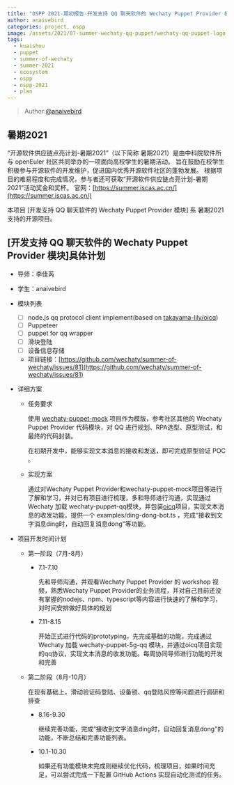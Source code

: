 ```yaml
---
title: "OSPP 2021-期初报告-开发支持 QQ 聊天软件的 Wechaty Puppet Provider 模块"
author: anaivebird
categories: project, ospp
image: /assets/2021/07-summer-wechaty-qq-puppet/wechaty-qq-puppet-logo.webp
tags:
  - kuaishou
  - puppet
  - summer-of-wechaty
  - summer-2021
  - ecosystem
  - ospp
  - ospp-2021
  - plan
---
```


> Author:[@anaivebird](https://github.com/anaivebird)

## 暑期2021

“开源软件供应链点亮计划-暑期2021”（以下简称 暑期2021）是由中科院软件所与 openEuler 社区共同举办的一项面向高校学生的暑期活动。
旨在鼓励在校学生积极参与开源软件的开发维护，促进国内优秀开源软件社区的蓬勃发展。
根据项目的难易程度和完成情况，参与者还可获取“开源软件供应链点亮计划-暑期2021”活动奖金和奖杯。
官网：[https://summer.iscas.ac.cn/](https://summer.iscas.ac.cn/)

本项目 [开发支持 QQ 聊天软件的 Wechaty Puppet Provider 模块] 系 暑期2021 支持的开源项目。

## [开发支持 QQ 聊天软件的 Wechaty Puppet Provider 模块]具体计划

- 导师：李佳芮
- 学生：anaivebird
- 模块列表
  - [ ] node.js qq protocol client implement(based on [takayama-lily/oicq](https://github.com/takayama-lily/oicq))
  - [ ] Puppeteer
  - [ ] puppet for qq wrapper
  - [ ] 滑块登陆
  - [ ] 设备信息存储
  - 项目链接：[https://github.com/wechaty/summer-of-wechaty/issues/81](https://github.com/wechaty/summer-of-wechaty/issues/81)
  
- 详细方案

  - 任务要求

    使用 [wechaty-puppet-mock](https://github.com/wechaty/wechaty-puppet-mock) 项目作为模版，参考社区其他的 Wechaty Puppet Provider 代码模块，对 QQ 进行规划、RPA选型、原型测试，和最终的代码封装。

    在初期开发中，能够实现文本消息的接收和发送，即可完成原型验证 POC 。

  - 实现方案

    通过对Wechaty Puppet Provider和wechaty-puppet-mock项目等进行了解和学习，并对已有项目进行梳理，多和导师进行沟通，实现通过 Wechaty 加载 wechaty-puppet-qq模块，并包装[oicq](https://github.com/takayama-lily/oicq)项目，实现文本消息的收发功能，提供一个 examples/ding-dong-bot.ts ，完成“接收到文字消息ding时，自动回复消息dong"等功能。

- 项目开发时间计划
  - 第一阶段（7月-8月）
  
    - 7.1-7.10

        先和导师沟通，并观看Wechaty Puppet Provider 的 workshop 视频，熟悉Wechaty Puppet Provider的业务流程，并对自己目前还没有掌握的nodejs、npm、typescript等内容进行快速的了解和学习，对时间安排做好具体的规划

    - 7.11-8.15

        开始正式进行代码的prototyping，先完成基础的功能，完成通过 Wechaty 加载 wechaty-puppet-5g-qq 模块，并通过oicq项目实现的qq协议，实现文本消息的收发功能。每周协同导师进行功能的开发和完善

  - 第二阶段（8月-10月）

    在现有基础上，滑动验证码登陆、设备锁、qq登陆风控等问题进行调研和排查

    - 8.16-9.30

        继续完善功能，完成“接收到文字消息ding时，自动回复消息dong"的功能，不断总结和完善功能列表。

    - 10.1-10.30

        如果还有功能模块未完成则继续优化代码，梳理项目，如果时间充足，可以尝试完成一下配置 GitHub Actions 实现自动化测试的任务。

